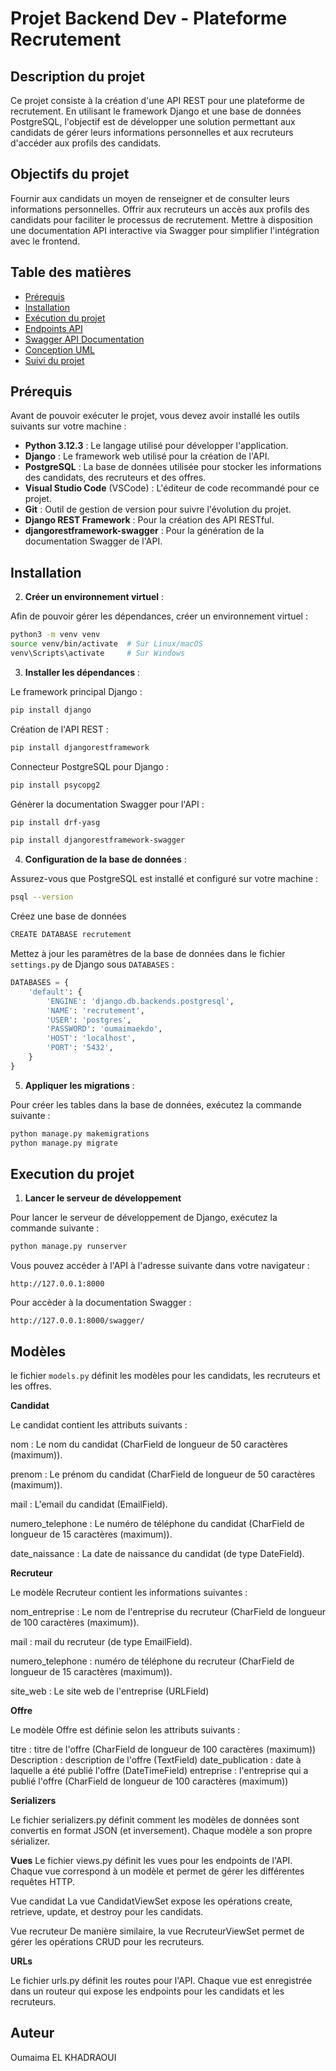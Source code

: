 # Projet Backend Dev - Plateforme Recrutement

## Description du projet

Ce projet consiste à la création d'une API REST pour une plateforme de recrutement. En utilisant le framework Django et une base de données PostgreSQL, l'objectif est de développer une solution permettant aux candidats de gérer leurs informations personnelles et aux recruteurs d'accéder aux profils des candidats.

## Objectifs du projet

Fournir aux candidats un moyen de renseigner et de consulter leurs informations personnelles.
Offrir aux recruteurs un accès aux profils des candidats pour faciliter le processus de recrutement.
Mettre à disposition une documentation API interactive via Swagger pour simplifier l'intégration avec le frontend.

## Table des matières
- [Prérequis](#prérequis)
- [Installation](#installation)
- [Exécution du projet](#exécution-du-projet)
- [Endpoints API](#endpoints-api)
- [Swagger API Documentation](#swagger-api-documentation)
- [Conception UML](#conception-uml)
- [Suivi du projet](#suivi-du-projet)

## Prérequis

Avant de pouvoir exécuter le projet, vous devez avoir installé les outils suivants sur votre machine :

- **Python 3.12.3** : Le langage utilisé pour développer l'application.
- **Django** : Le framework web utilisé pour la création de l'API.
- **PostgreSQL** : La base de données utilisée pour stocker les informations des candidats, des recruteurs et des offres.
- **Visual Studio Code** (VSCode) : L'éditeur de code recommandé pour ce projet.
- **Git** : Outil de gestion de version pour suivre l'évolution du projet.
- **Django REST Framework** : Pour la création des API RESTful.
- **djangorestframework-swagger** : Pour la génération de la documentation Swagger de l'API.

## Installation

2. **Créer un environnement virtuel** :

Afin de pouvoir gérer les dépendances, créer un environnement virtuel :

   ```bash
   python3 -m venv venv
   source venv/bin/activate  # Sur Linux/macOS
   venv\Scripts\activate     # Sur Windows
   ```

3. **Installer les dépendances** :   

Le framework principal Django :
   ```bash
   pip install django
   ```
Création de l'API REST :
   ```bash
   pip install djangorestframework
   ```
Connecteur PostgreSQL pour Django :

   ```bash
   pip install psycopg2
   ```
Génèrer la documentation Swagger pour l'API :

   ```bash
   pip install drf-yasg
   ```

   ```bash
   pip install djangorestframework-swagger
   ```

4. **Configuration de la base de données** :

Assurez-vous que PostgreSQL est installé et configuré sur votre machine :

   ```bash
   psql --version
   ```
Créez une base de données

   ```bash
   CREATE DATABASE recrutement
   ```

Mettez à jour les paramètres de la base de données dans le fichier `settings.py` de Django sous `DATABASES` :

```python
DATABASES = {
    'default': {
        'ENGINE': 'django.db.backends.postgresql',
        'NAME': 'recrutement',
        'USER': 'postgres',
        'PASSWORD': 'oumaimaekdo',
        'HOST': 'localhost',
        'PORT': '5432',
    }
}
```

5. **Appliquer les migrations** :

Pour créer les tables dans la base de données, exécutez la commande suivante :

```bash
python manage.py makemigrations
python manage.py migrate
```

## Execution du projet

1. **Lancer le serveur de développement**

Pour lancer le serveur de développement de Django, exécutez la commande suivante :

```bash
python manage.py runserver
```

Vous pouvez accéder à l'API à l'adresse suivante dans votre navigateur : 

```text
http://127.0.0.1:8000
```

Pour accèder à la documentation Swagger : 

```text
http://127.0.0.1:8000/swagger/
```

## Modèles 

le fichier `models.py` définit les modèles pour les candidats, les recruteurs et les offres.

**Candidat**

Le candidat contient les attributs suivants : 

nom : Le nom du candidat (CharField de longueur de 50 caractères (maximum)).

prenom : Le prénom du candidat (CharField de longueur de 50 caractères (maximum)).

mail : L'email du candidat (EmailField).

numero_telephone : Le numéro de téléphone du candidat (CharField de longueur de 15 caractères (maximum)).

date_naissance : La date de naissance du candidat (de type DateField).

**Recruteur** 

Le modèle Recruteur contient les informations suivantes :

nom_entreprise : Le nom de l'entreprise du recruteur (CharField de longueur de 100 caractères (maximum)).

mail : mail du recruteur (de type EmailField).

numero_telephone : numéro de téléphone du recruteur (CharField de longueur de 15 caractères (maximum)).

site_web : Le site web de l'entreprise (URLField)

**Offre**

Le modèle Offre est définie selon les attributs suivants : 

titre : titre de l'offre (CharField de longueur de 100 caractères (maximum))
Description : description de l'offre (TextField)
date_publication : date à laquelle a été publié l'offre (DateTimeField)
entreprise : l'entreprise qui a publié l'offre (CharField de longueur de 100 caractères (maximum))

**Serializers**

Le fichier serializers.py définit comment les modèles de données sont convertis en format JSON (et inversement). Chaque modèle a son propre sérializer.

**Vues**
Le fichier views.py définit les vues pour les endpoints de l'API. Chaque vue correspond à un modèle et permet de gérer les différentes requêtes HTTP.

Vue candidat La vue CandidatViewSet expose les opérations create, retrieve, update, et destroy pour les candidats.

Vue recruteur De manière similaire, la vue RecruteurViewSet permet de gérer les opérations CRUD pour les recruteurs.

**URLs**

Le fichier urls.py définit les routes pour l'API. Chaque vue est enregistrée dans un routeur qui expose les endpoints pour les candidats et les recruteurs.

## Auteur

Oumaima EL KHADRAOUI



